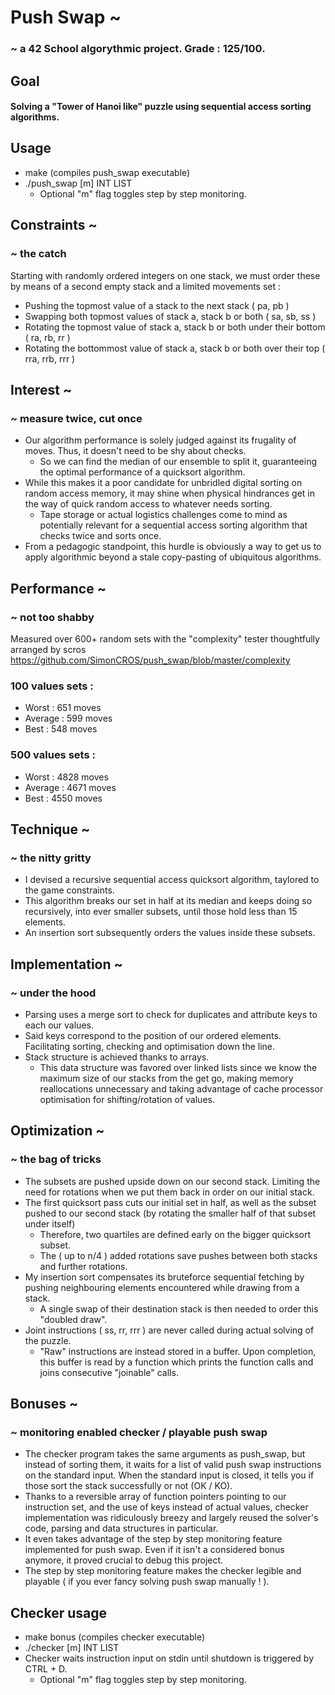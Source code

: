 # Push Swap ~

### ~ a 42 School algorythmic project. Grade : 125/100.
## Goal	
#### Solving a "Tower of Hanoi like" puzzle using sequential access sorting algorithms.
## Usage
- make (compiles push_swap executable)
- ./push_swap [m] INT LIST
	- Optional "m" flag toggles step by step monitoring.

## Constraints ~
### ~ the catch
Starting with randomly ordered integers on one stack, we must order these by means of a second empty stack and a limited movements set :

- Pushing the topmost value of a stack to the next stack ( pa, pb )
- Swapping both topmost values of stack a, stack b or both ( sa, sb, ss )
- Rotating the topmost value of stack a, stack b or both under their bottom ( ra, rb, rr )
- Rotating the bottommost value of stack a, stack b or both over their top ( rra, rrb, rrr )

## Interest ~
### ~ measure twice, cut once
- Our algorithm performance is solely judged against its frugality of moves. Thus, it doesn't need to be shy about checks.
	- So we can find the median of our ensemble to split it, guaranteeing the optimal performance of a quicksort algorithm.  
- While this makes it a poor candidate for unbridled digital sorting on random access memory, it may shine when physical hindrances get in the way of quick random access to whatever needs sorting.
	- Tape storage or actual logistics challenges come to mind as potentially relevant for a sequential access sorting algorithm that checks twice and sorts once.
- From a pedagogic standpoint, this hurdle is obviously a way to get us to apply algorithmic beyond a stale copy-pasting of ubiquitous algorithms.

## Performance ~
### ~ not too shabby
Measured over 600+ random sets with the "complexity" tester thoughtfully arranged by scros https://github.com/SimonCROS/push_swap/blob/master/complexity
### 100 values sets :
- Worst : 651 moves
- Average :	599 moves
- Best : 548 moves

### 500 values sets :
- Worst : 4828 moves
- Average :	4671 moves
- Best : 4550 moves

## Technique ~
### ~ the nitty gritty
- I devised a recursive sequential access quicksort algorithm, taylored to the game constraints.
- This algorithm breaks our set in half at its median and keeps doing so recursively, into ever smaller subsets, until those hold less than 15 elements.
- An insertion sort subsequently orders the values inside these subsets.

## Implementation ~
### ~ under the hood
- Parsing uses a merge sort to check for duplicates and attribute keys to each our values.
- Said keys correspond to the position of our ordered elements. Facilitating sorting, checking and optimisation down the line.
- Stack structure is achieved thanks to arrays.  
	- This data structure was favored over linked lists since we know the maximum size of our stacks from the get go, making memory reallocations unnecessary and taking advantage of cache processor optimisation for shifting/rotation of values.

## Optimization ~
### ~ the bag of tricks
- The subsets are pushed upside down on our second stack. Limiting the need for rotations when we put them back in order on our initial stack.
- The first quicksort pass cuts our initial set in half, as well as the subset pushed to our second stack (by rotating the smaller half of that subset under itself)
	- Therefore, two quartiles are defined early on the bigger quicksort subset.  
	- The ( up to n/4 ) added rotations save pushes between both stacks and further rotations.
- My insertion sort compensates its bruteforce sequential fetching by pushing neighbouring elements encountered while drawing from a stack.  
	- A single swap of their destination stack is then needed to order this "doubled draw".
- Joint instructions ( ss, rr, rrr ) are never called during actual solving of the puzzle.  
	- "Raw" instructions are instead stored in a buffer. Upon completion, this buffer is read by a function which prints the function calls and joins consecutive "joinable" calls.

## Bonuses ~
### ~ monitoring enabled checker / playable push swap
- The checker program takes the same arguments as push_swap, but instead of sorting them, it waits for a list of valid push swap instructions on the standard input. When the standard input is closed, it tells you if those sort the stack successfully or not (OK / KO).
- Thanks to a reversible array of function pointers pointing to our instruction set, and the use of keys instead of actual values, checker implementation was ridiculously breezy and largely reused the solver's code, parsing and data structures in particular.
- It even takes advantage of the step by step monitoring feature implemented for push swap. Even if it isn't a considered bonus anymore, it proved crucial to debug this project.
- The step by step monitoring feature makes the checker legible and playable ( if you ever fancy solving push swap manually ! ).

## Checker usage
- make bonus (compiles checker executable)
- ./checker [m] INT LIST
- Checker waits instruction input on stdin until shutdown is triggered by CTRL + D.
	- Optional "m" flag toggles step by step monitoring.
